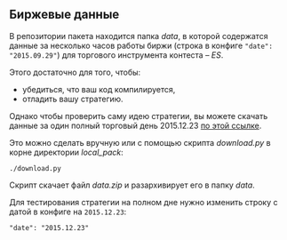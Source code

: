 ## Биржевые данные
В репозитории пакета находится папка *data*, в которой содержатся данные за несколько часов работы биржи (строка в конфиге `"date": "2015.09.29"`) для торгового инструмента контеста – *ES*.

Этого достаточно для того, чтобы:
- убедиться, что ваш код компилируется,
- отладить вашу стратегию.

Однако чтобы проверить саму идею стратегии, вы можете скачать данные за один полный торговый день 2015.12.23 [по этой ссылке](https://www.dropbox.com/s/s1uxgs3vj3tgvr7/data.zip).

Это можно сделать вручную или с помощью скрипта *download.py* в корне директории *local_pack*:
```
./download.py
```
Скрипт скачает файл *data.zip* и разархивирует его в папку *data*.

Для тестирования стратегии на полном дне нужно изменить строку с датой в конфиге на `2015.12.23`: 
```
"date": "2015.12.23"
```
